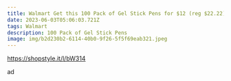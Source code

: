```yaml
---
title: Walmart Get this 100 Pack of Gel Stick Pens for $12 (reg $22.22).
date: 2023-06-03T05:06:03.721Z
tags: Walmart
description: 100 Pack of Gel Stick Pens
image: img/b2d230b2-6114-40b0-9f26-5f5f69eab321.jpeg
---
```

[https://shopstyle.it/l/bW314  ](https://l.facebook.com/l.php?u=https%3A%2F%2Fshopstyle.it%2Fl%2FbW314%3Ffbclid%3DIwAR3BkyhIRz1RuWXn2wtV-jO1nVxQg980_W2UEDReUyCXnQczNre7QTC3RCY&h=AT0Nlmv1CrEiofmVw8ubx2oRpkVBSi8pQfcSpQyHLrINJJvPbaeAqDXffnpk-HVkgV2jD4-A6aKhGsOy-ePCeVrYiUvEGl_uO9cxpCIiXCZYEGJOFw3_zk1LV2ovZRxdiGM9xAbRQRU4zmS5vhqHZDqDKA&__tn__=-UK-R&c[0]=AT14LrQb6HmKSVOZXmk5lnJ2_G2FqsTy5E1gzlIcXoNeqqqlKGR_oxpTUW-5-TaNwJV3mRObS3y86KMEPFjfDRrhEcAu-HWogAWG6ULfDUdoFS8mYyU0Mf09hEVe6mthRprsv0TDE9Upqc0wVYli74T2lXzZwh06xIGqiGbOmaE7XMsnS20hlxCZ2gL4Pa1sRw3EsSiVPH1GDQgvMwtytjA)

ad